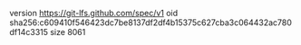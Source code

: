 version https://git-lfs.github.com/spec/v1
oid sha256:c609410f546423dc7be8137df2df4b15375c627cba3c064432ac780df14c3315
size 8061
